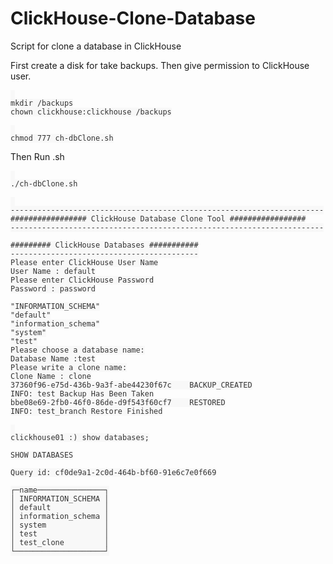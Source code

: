 # ClickHouse-Clone-Database
Script for clone a database in ClickHouse

First create a disk for take backups. Then give permission to ClickHouse user.

<pre id="example"><code class="language-lang"  style="color: #333; background: #f8f8f8;"> 
mkdir /backups
chown clickhouse:clickhouse /backups
</code></pre>


<pre id="example"><code class="language-lang"  style="color: #333; background: #f8f8f8;"> 
chmod 777 ch-dbClone.sh
</code></pre>

Then Run .sh

<pre id="example"><code class="language-lang"  style="color: #333; background: #f8f8f8;"> 
./ch-dbClone.sh
</code></pre>


<pre id="example"><code class="language-lang"  style="color: #333; background: #f8f8f8;"> 
----------------------------------------------------------------------
################# ClickHouse Database Clone Tool #################
----------------------------------------------------------------------

######### ClickHouse Databases ###########
------------------------------------------
Please enter ClickHouse User Name
User Name : default
Please enter ClickHouse Password
Password : password

"INFORMATION_SCHEMA"
"default"
"information_schema"
"system"
"test"
Please choose a database name:
Database Name :test
Please write a clone name:
Clone Name : clone
37360f96-e75d-436b-9a3f-abe44230f67c	BACKUP_CREATED
INFO: test Backup Has Been Taken
bbe08e69-2fb0-46f0-86de-d9f543f60cf7	RESTORED
INFO: test_branch Restore Finished
</code></pre>


<pre id="example"><code class="language-lang"  style="color: #333; background: #f8f8f8;"> 
clickhouse01 :) show databases;

SHOW DATABASES

Query id: cf0de9a1-2c0d-464b-bf60-91e6c7e0f669

┌─name───────────────┐
│ INFORMATION_SCHEMA │
│ default            │
│ information_schema │
│ system             │
│ test               │
│ test_clone         │
└────────────────────┘
</code></pre>
